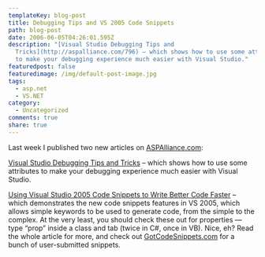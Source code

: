 ```yaml
---
templateKey: blog-post
title: Debugging Tips and VS 2005 Code Snippets
path: blog-post
date: 2006-06-05T04:26:01.595Z
description: "[Visual Studio Debugging Tips and
  Tricks](http://aspalliance.com/796) – which shows how to use some attributes
  to make your debugging experience much easier with Visual Studio."
featuredpost: false
featuredimage: /img/default-post-image.jpg
tags:
  - asp.net
  - VS.NET
category:
  - Uncategorized
comments: true
share: true
---
```

<!--StartFragment-->

Last week I published two new articles on [ASPAlliance.com](http://aspalliance.com/):

[Visual Studio Debugging Tips and Tricks](http://aspalliance.com/796) – which shows how to use some attributes to make your debugging experience much easier with Visual Studio.

[Using Visual Studio 2005 Code Snippets to Write Better Code Faster](http://aspalliance.com/863) – which demonstrates the new code snippets features in VS 2005, which allows simple keywords to be used to generate code, from the simple to the complex. At the very least, you should check these out for properties — type “prop” inside a class and tab (twice in C#, once in VB). Nice, eh? Read the whole article for more, and check out [GotCodeSnippets.com](http://gotcodesnippets.com/) for a bunch of user-submitted snippets.

<!--EndFragment-->
